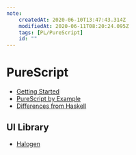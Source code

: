 ```yaml
---
note:
    createdAt: 2020-06-10T13:47:43.314Z
    modifiedAt: 2020-06-11T08:20:24.095Z
    tags: [PL/PureScript]
    id: ""
---
```

# PureScript

* [Getting Started](https://github.com/purescript/documentation/blob/master/guides/Getting-Started.md)
* [PureScript by Example](https://book.purescript.org/)
* [Differences from Haskell](https://github.com/purescript/documentation/blob/master/language/Differences-from-Haskell.md)


## UI Library

* [Halogen](https://github.com/purescript-halogen/purescript-halogen)

